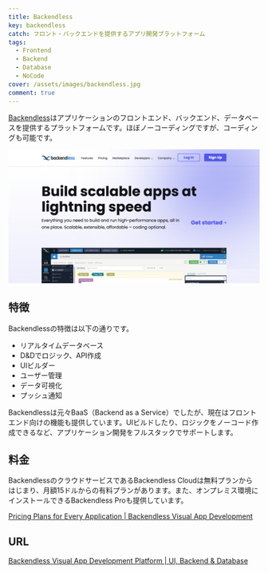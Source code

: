 ```yaml
---
title: Backendless
key: backendless
catch: フロント・バックエンドを提供するアプリ開発プラットフォーム
tags:
  - Frontend
  - Backend
  - Database
  - NoCode
cover: /assets/images/backendless.jpg
comment: true
---
```


[Backendless](https://backendless.com/)はアプリケーションのフロントエンド、バックエンド、データベースを提供するプラットフォームです。ほぼノーコーディングですが、コーディングも可能です。

[![BackendlessのWebサイト](/assets/images/backendless.jpg)](https://backendless.com/)

<!--more-->

## 特徴

Backendlessの特徴は以下の通りです。

- リアルタイムデータベース
- D&Dでロジック、API作成
- UIビルダー
- ユーザー管理
- データ可視化
- プッシュ通知

Backendlessは元々BaaS（Backend as a Service）でしたが、現在はフロントエンド向けの機能も提供しています。UIビルドしたり、ロジックをノーコード作成できるなど、アプリケーション開発をフルスタックでサポートします。

## 料金

BackendlessのクラウドサービスであるBackendless Cloudは無料プランからはじまり、月額15ドルからの有料プランがあります。また、オンプレミス環境にインストールできるBackendless Proも提供しています。

[Pricing Plans for Every Application \| Backendless Visual App Development](https://backendless.com/pricing/)

## URL

[Backendless Visual App Development Platform \| UI, Backend & Database](https://backendless.com/)

